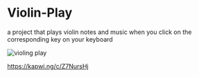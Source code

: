 # Violin-Play
a project that plays violin notes and music when you click on the corresponding key on your keyboard

![violing play](https://user-images.githubusercontent.com/45949325/98699364-5d665500-2377-11eb-9d78-b7ecf1075311.png)





https://kapwi.ng/c/Z7NursHj
